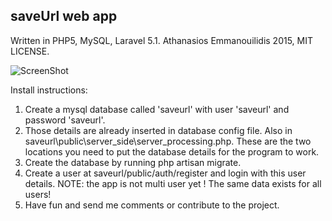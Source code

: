 ## saveUrl web app
Written in PHP5, MySQL, Laravel 5.1.
Athanasios Emmanouilidis 2015, MIT LICENSE.

![ScreenShot](http://s9.postimg.org/g2rqh64a3/save_Url_Screenshot.jpg)

Install instructions:

1. Create a mysql database called 'saveurl' with user 'saveurl' and password 'saveurl'.
2. Those details are already inserted in database config file. Also in saveurl\public\server_side\server_processing.php. These are the two locations you need to put the database details for the program to work.
3. Create the database by running php artisan migrate. 
4. Create a user at saveurl/public/auth/register and login with this user details. NOTE: the app is not multi user yet ! The same data exists for all users!
5. Have fun and send me comments or contribute to the project.

